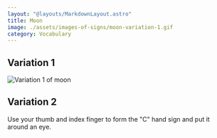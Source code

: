 ```yaml
---
layout: "@layouts/MarkdownLayout.astro"
title: Moon
image: ./assets/images-of-signs/moon-variation-1.gif
category: Vocabulary
---
```


## Variation 1

![Variation 1 of moon](@signs/moon-variation-1.gif)

## Variation 2

Use your thumb and index finger to form the "C" hand sign
and put it around an eye.
